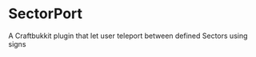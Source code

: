 SectorPort
==========

A Craftbukkit plugin that let user teleport between defined Sectors using signs
